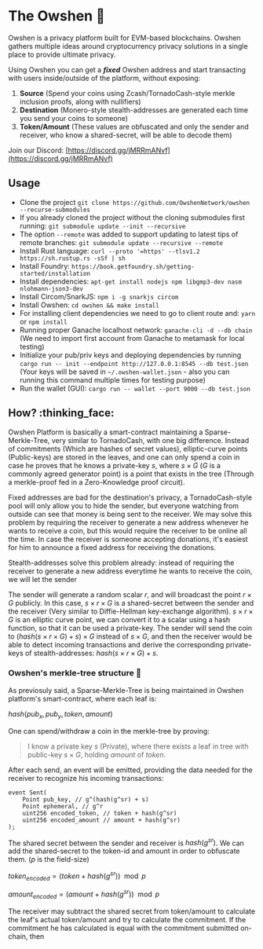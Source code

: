 # The Owshen 🌊

Owshen is a privacy platform built for EVM-based blockchains. Owshen gathers multiple ideas around cryptocurrency privacy solutions in a single place to provide ultimate privacy.

Using Owshen you can get a ***fixed*** Owshen address and start transacting with users inside/outside of the platform, without exposing:

1. **Source** (Spend your coins using Zcash/TornadoCash-style merkle inclusion proofs, along with nullifiers)
2. **Destination** (Monero-style stealth-addresses are generated each time you send your coins to someone)
3. **Token/Amount** (These values are obfuscated and only the sender and receiver, who know a shared-secret, will be able to decode them)

Join our Discord: [https://discord.gg/jMRRmANvf](https://discord.gg/jMRRmANvf)

## Usage

 - Clone the project `git clone https://github.com/OwshenNetwork/owshen --recurse-submodules`
 - If you already cloned the project without the cloning submodules first running: `git submodule update --init --recursive`
 - The option `--remote` was added to support updating to latest tips of remote branches: `git submodule update --recursive --remote`
 - Install Rust language: `curl --proto '=https' --tlsv1.2 https://sh.rustup.rs -sSf | sh`
 - Install Foundry: `https://book.getfoundry.sh/getting-started/installation`
 - Install dependencies: `apt-get install nodejs npm libgmp3-dev nasm nlohmann-json3-dev`
 - Install Circom/SnarkJS: `npm i -g snarkjs circom`
 - Install Owshen: `cd owshen && make install`
 - For installing client dependencies we need to go to client route and: `yarn` or `npm install`  
 - Running proper Ganache localhost network: `ganache-cli -d --db chain`
 (We need to import first account from Ganache to metamask for local testing)
 - Initialize your pub/priv keys and deploying dependencies by running  `cargo run -- init --endpoint http://127.0.0.1:8545 --db test.json` (Your keys will be saved in `~/.owshen-wallet.json` - also you can running this command multiple times for testing purpose)
 - Run the wallet (GUI): `cargo run -- wallet --port 9000 --db test.json`

## How? :thinking_face: 

Owshen Platform is basically a smart-contract maintaining a Sparse-Merkle-Tree, very similar to TornadoCash, with one big difference. Instead of commitments (Which are hashes of secret values), elliptic-curve points (Public-keys) are stored in the leaves, and one can only spend a coin in case he proves that he knows a private-key $s$, where $s \times G$ ($G$ is a commonly agreed generator point) is a point that exists in the tree (Through a merkle-proof fed in a Zero-Knowledge proof circuit).

Fixed addresses are bad for the destination's privacy, a TornadoCash-style pool will only allow you to hide the sender, but everyone watching from outside can see that money is being sent to the receiver. We may solve this problem by requiring the receiver to generate a new address whenever he wants to receive a coin, but this would require the receiver to be online all the time. In case the receiver is someone accepting donations, it's easiest for him to announce a fixed address for receiving the donations.

Stealth-addresses solve this problem already: instead of requiring the receiver to generate a new address everytime he wants to receive the coin, we will let the sender 

The sender will generate a random scalar $r$, and will broadcast the point $r \times G$ publicly. In this case, $s \times r \times G$ is a shared-secret between the sender and the receiver (Very similar to Diffie-Hellman key-exchange algorithm).  $s \times r \times G$ is an elliptic curve point, we can convert it to a scalar using a hash function, so that it can be used a private-key. The sender will send the coin to $(hash(s \times r \times G) + s)\times G$ instead of $s \times G$, and then the receiver would be able to detect incoming transactions and derive the corresponding private-keys of stealth-addresses: $hash(s \times r \times G) + s$.

### Owshen's merkle-tree structure :evergreen_tree: 

As previosuly said, a Sparse-Merkle-Tree is being maintained in Owshen platform's smart-contract, where each leaf is:

$hash({pub}_x,{pub}_y,token,amount)$

One can spend/withdraw a coin in the merkle-tree by proving:

 > I know a private key $s$ (Private), where there exists a leaf in tree with public-key $s \times G$, holding $amount$ of $token$.

After each send, an event will be emitted, providing the data needed for the receiver to recognize his incoming transactions:

```solidity=
event Sent(
    Point pub_key, // g^(hash(g^sr) + s)
    Point ephemeral, // g^r
    uint256 encoded_token, // token + hash(g^sr)
    uint256 encoded_amount // amount + hash(g^sr)
);
```

The shared secret between the sender and receiver is $hash(g^{sr})$. We can add the shared-secret to the token-id and amount in order to obfuscate them. ($p$ is the field-size)

${token}_{encoded} = ({token} + hash(g^{sr})) \mod p$

${amount}_{encoded} = ({amount} + hash(g^{sr})) \mod p$

The receiver may subtract the shared secret from token/amount to calculate the leaf's actual token/amount and try to calculate the commitment. If the commitment he has calculated is equal with the commitment submitted on-chain, then 